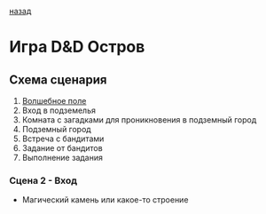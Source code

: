 [назад](/)
# Игра D&D Остров

## Схема сценария
1. [Волшебное поле](/magic-area.md)
2. Вход в подземелья
3. Комната с загадками для проникновения в подземный город
4. Подземный город
5. Встреча с бандитами
6. Задание от бандитов
7. Выполнение задания

### Сцена 2 - Вход
* Магический камень или какое-то строение

### 



